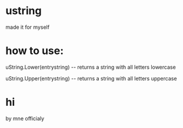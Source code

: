 # ustring
made it for myself

# how to use:

uString.Lower(entrystring) -- returns a string with all letters lowercase

uString.Upper(entrystring) -- returns a string with all letters uppercase

# hi
by mne officialy
